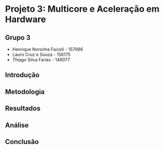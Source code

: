 # Projeto 3: Multicore e Aceleração em Hardware

## Grupo 3
- Henrique Noronha Facioli - 157986
- Lauro Cruz e Souza - 156175
- Thiago Silva Farias - 148077


## Introdução

## Metodologia

## Resultados

## Análise

## Conclusão

